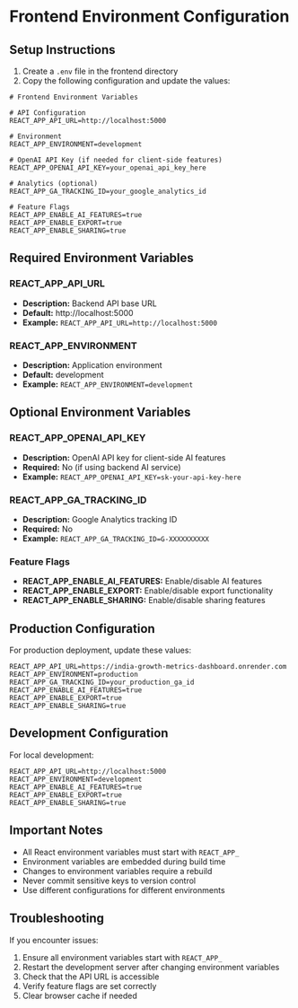 # Frontend Environment Configuration

## Setup Instructions

1. Create a `.env` file in the frontend directory
2. Copy the following configuration and update the values:

```env
# Frontend Environment Variables

# API Configuration
REACT_APP_API_URL=http://localhost:5000

# Environment
REACT_APP_ENVIRONMENT=development

# OpenAI API Key (if needed for client-side features)
REACT_APP_OPENAI_API_KEY=your_openai_api_key_here

# Analytics (optional)
REACT_APP_GA_TRACKING_ID=your_google_analytics_id

# Feature Flags
REACT_APP_ENABLE_AI_FEATURES=true
REACT_APP_ENABLE_EXPORT=true
REACT_APP_ENABLE_SHARING=true
```

## Required Environment Variables

### REACT_APP_API_URL
- **Description:** Backend API base URL
- **Default:** http://localhost:5000
- **Example:** `REACT_APP_API_URL=http://localhost:5000`

### REACT_APP_ENVIRONMENT
- **Description:** Application environment
- **Default:** development
- **Example:** `REACT_APP_ENVIRONMENT=development`

## Optional Environment Variables

### REACT_APP_OPENAI_API_KEY
- **Description:** OpenAI API key for client-side AI features
- **Required:** No (if using backend AI service)
- **Example:** `REACT_APP_OPENAI_API_KEY=sk-your-api-key-here`

### REACT_APP_GA_TRACKING_ID
- **Description:** Google Analytics tracking ID
- **Required:** No
- **Example:** `REACT_APP_GA_TRACKING_ID=G-XXXXXXXXXX`

### Feature Flags
- **REACT_APP_ENABLE_AI_FEATURES:** Enable/disable AI features
- **REACT_APP_ENABLE_EXPORT:** Enable/disable export functionality
- **REACT_APP_ENABLE_SHARING:** Enable/disable sharing features

## Production Configuration

For production deployment, update these values:

```env
REACT_APP_API_URL=https://india-growth-metrics-dashboard.onrender.com
REACT_APP_ENVIRONMENT=production
REACT_APP_GA_TRACKING_ID=your_production_ga_id
REACT_APP_ENABLE_AI_FEATURES=true
REACT_APP_ENABLE_EXPORT=true
REACT_APP_ENABLE_SHARING=true
```

## Development Configuration

For local development:

```env
REACT_APP_API_URL=http://localhost:5000
REACT_APP_ENVIRONMENT=development
REACT_APP_ENABLE_AI_FEATURES=true
REACT_APP_ENABLE_EXPORT=true
REACT_APP_ENABLE_SHARING=true
```

## Important Notes

- All React environment variables must start with `REACT_APP_`
- Environment variables are embedded during build time
- Changes to environment variables require a rebuild
- Never commit sensitive keys to version control
- Use different configurations for different environments

## Troubleshooting

If you encounter issues:

1. Ensure all environment variables start with `REACT_APP_`
2. Restart the development server after changing environment variables
3. Check that the API URL is accessible
4. Verify feature flags are set correctly
5. Clear browser cache if needed 